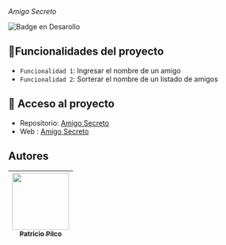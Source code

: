 <em>  Amigo Secreto </em>

![Badge en Desarollo](https://img.shields.io/badge/STATUS-EN%20DESAROLLO-green)


## :hammer:Funcionalidades del proyecto

- `Funcionalidad 1`: Ingresar el nombre de un amigo
- `Funcionalidad 2`: Sorterar el nombre de un listado de amigos


## 📁 Acceso al proyecto

- Repositorio: [Amigo Secreto](https://github.com/Alura-One-8/challenge-amigo-secreto)
- Web : [Amigo Secreto](https://alura-one-8.github.io/challenge-amigo-secreto/)

## Autores

| [<img src="https://avatars.githubusercontent.com/u/3297990?v=4" width=115><br><sub>Patricio Pilco</sub>](https://github.com/patriciopilco) |
| :---: |